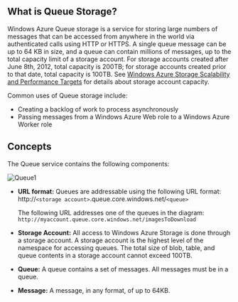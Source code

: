 ﻿## <a name="what-is"> </a>What is Queue Storage?

Windows Azure Queue storage is a service for storing large numbers of
messages that can be accessed from anywhere in the world via
authenticated calls using HTTP or HTTPS. A single queue message can be
up to 64 KB in size, and a queue can contain millions of messages, up to the
total capacity limit of a storage account. For storage accounts created after June 8th, 2012, total capacity is 200TB; for storage accounts created prior to that date, total capacity is 100TB. See [Windows Azure Storage Scalability and Performance Targets](http://msdn.microsoft.com/en-us/library/dn249410.aspx) for details about storage account capacity.

Common uses of Queue storage include:

-   <span>Creating a backlog of work to process asynchronously</span>
-   Passing messages from a Windows Azure Web role to a Windows Azure
    Worker role

## <a name="concepts"> </a>Concepts

The Queue service contains the following components:

![Queue1][Queue1]

-   **URL format:** Queues are addressable using the following URL
    format:   
    http://`<storage account>`.queue.core.windows.net/`<queue>` 
      
    The following URL addresses one of the queues in the diagram:  
    `http://myaccount.queue.core.windows.net/imagesToDownload`

-   **Storage Account:** All access to Windows Azure Storage is done
    through a storage account. A storage account is the highest level of
    the namespace for accessing queues. The total size of blob, table,
    and queue contents in a storage account cannot exceed 100TB.

-   **Queue:** A queue contains a set of messages. All messages must be
    in a queue.

-   **Message:** A message, in any format, of up to 64KB.

[Queue1]: ./media/howto-queue-storage/queue1.png
